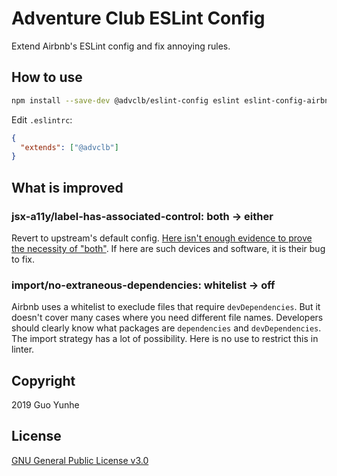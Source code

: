 # Adventure Club ESLint Config

Extend Airbnb's ESLint config and fix annoying rules.

## How to use

```bash
npm install --save-dev @advclb/eslint-config eslint eslint-config-airbnb eslint-plugin-import eslint-plugin-jsx-a11y eslint-plugin-react eslint-plugin-react-hooks
```

Edit `.eslintrc`:

```json
{
  "extends": ["@advclb"]
}
```

## What is improved

### jsx-a11y/label-has-associated-control: both -> either

Revert to upstream's default config. [Here isn't enough evidence to prove the necessity of "both"](https://github.com/airbnb/javascript/pull/2136). If here are such devices and software, it is their bug to fix.

### import/no-extraneous-dependencies: whitelist -> off

Airbnb uses a whitelist to execlude files that require `devDependencies`. But it
doesn't cover many cases where you need different file names. Developers should
clearly know what packages are `dependencies` and `devDependencies`. The import
strategy has a lot of possibility. Here is no use to restrict this in linter.

## Copyright

2019 Guo Yunhe

## License

[GNU General Public License v3.0](LICENSE)
